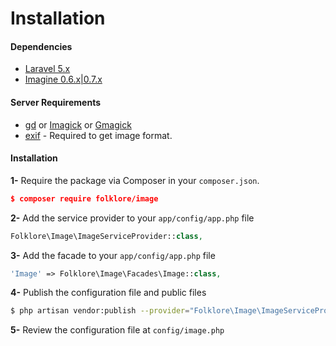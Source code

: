 Installation
================================================

#### Dependencies

* [Laravel 5.x](https://github.com/laravel/laravel)
* [Imagine 0.6.x|0.7.x](https://github.com/avalanche123/Imagine)

#### Server Requirements

* [gd](http://php.net/manual/en/book.image.php) or [Imagick](http://php.net/manual/fr/book.imagick.php) or [Gmagick](http://www.php.net/manual/fr/book.gmagick.php)
* [exif](http://php.net/manual/en/book.exif.php) - Required to get image format.

#### Installation

**1-** Require the package via Composer in your `composer.json`.
```json
$ composer require folklore/image
```

**2-** Add the service provider to your `app/config/app.php` file
```php
Folklore\Image\ImageServiceProvider::class,
```

**3-** Add the facade to your `app/config/app.php` file
```php
'Image' => Folklore\Image\Facades\Image::class,
```

**4-** Publish the configuration file and public files

```bash
$ php artisan vendor:publish --provider="Folklore\Image\ImageServiceProvider"
```

**5-** Review the configuration file at `config/image.php`
